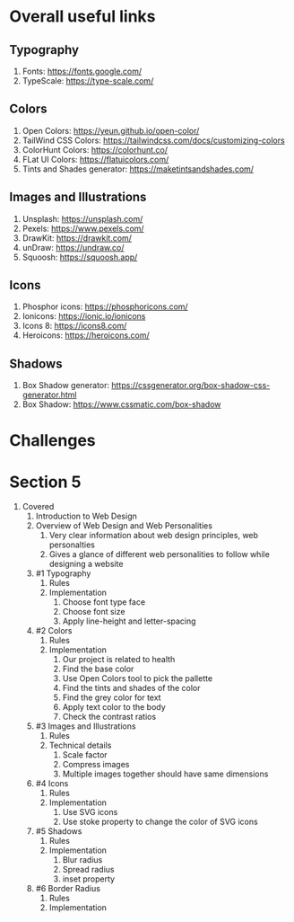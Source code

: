 # Overall useful links

## Typography
1. Fonts: https://fonts.google.com/
2. TypeScale: https://type-scale.com/

## Colors
1. Open Colors: https://yeun.github.io/open-color/
2. TailWind CSS Colors: https://tailwindcss.com/docs/customizing-colors
3. ColorHunt Colors: https://colorhunt.co/
4. FLat UI Colors: https://flatuicolors.com/
5. Tints and Shades generator: https://maketintsandshades.com/

## Images and Illustrations
1. Unsplash: https://unsplash.com/
2. Pexels: https://www.pexels.com/
3. DrawKit: https://drawkit.com/
4. unDraw: https://undraw.co/
5. Squoosh: https://squoosh.app/

## Icons
1. Phosphor icons: https://phosphoricons.com/
2. Ionicons: https://ionic.io/ionicons
3. Icons 8: https://icons8.com/
4. Heroicons: https://heroicons.com/

## Shadows
1. Box Shadow generator: https://cssgenerator.org/box-shadow-css-generator.html
2. Box Shadow: https://www.cssmatic.com/box-shadow


# Challenges

# Section 5
1. Covered
   1. Introduction to Web Design
   2. Overview of Web Design and Web Personalities
      1. Very clear information about web design principles, web personalties
      2. Gives a glance of different web personalities to follow while designing a website
   3. #1 Typography
      1. Rules
      2. Implementation
         1. Choose font type face
         2. Choose font size
         3. Apply line-height and letter-spacing
   4. #2 Colors
      1. Rules
      2. Implementation
         1. Our project is related to health
         2. Find the base color
         3. Use Open Colors tool to pick the pallette
         4. Find the tints and shades of the color
         5. Find the grey color for text
         6. Apply text color to the body
         7. Check the contrast ratios
   5. #3 Images and Illustrations
      1. Rules
      2. Technical details
         1. Scale factor
         2. Compress images
         3. Multiple images together should have same dimensions
   6. #4 Icons
      1. Rules
      2. Implementation
         1. Use SVG icons
         2. Use stoke property to change the color of SVG icons
   7. #5 Shadows
      1. Rules
      2. Implementation
         1. Blur radius
         2. Spread radius
         3. inset property
   8. #6 Border Radius
      1. Rules
      2. Implementation
